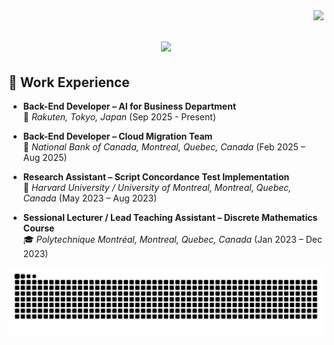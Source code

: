 <img align="right" src="https://visitor-badge.laobi.icu/badge?page_id=jaunewick/jaunewick" />
<h1 align="center">
    <img src="https://readme-typing-svg.herokuapp.com/?font=Righteous&size=35&center=true&vCenter=true&width=750&height=70&duration=4000&lines=👋+Hajimemashite!;+Giao,+Daniel+desu!;+Doozo+yoroshiku+onegaishimasu!;" />
</h1>

## 💼 Work Experience

- **Back-End Developer – AI for Business Department**  
  🎌 *Rakuten, Tokyo, Japan* (Sep 2025 - Present)
  
- **Back-End Developer – Cloud Migration Team**  
  🏦 *National Bank of Canada, Montreal, Quebec, Canada* (Feb 2025 – Aug 2025)

- **Research Assistant – Script Concordance Test Implementation**  
  🔬 *Harvard University / University of Montreal, Montreal, Quebec, Canada* (May 2023 – Aug 2023)

- **Sessional Lecturer / Lead Teaching Assistant – Discrete Mathematics Course**  
  🎓 *Polytechnique Montréal, Montreal, Quebec, Canada* (Jan 2023 – Dec 2023)

<p align="center">
  <picture>
    <source media="(prefers-color-scheme: dark)" srcset="https://raw.githubusercontent.com/jaunewick/jaunewick/output/github-snake-dark.svg" />
    <source media="(prefers-color-scheme: light)" srcset="https://raw.githubusercontent.com/jaunewick/jaunewick/output/github-snake.svg" />
    <img alt="github-snake" src="https://raw.githubusercontent.com/jaunewick/jaunewick/output/github-snake.svg" />
  </picture>
</p>
